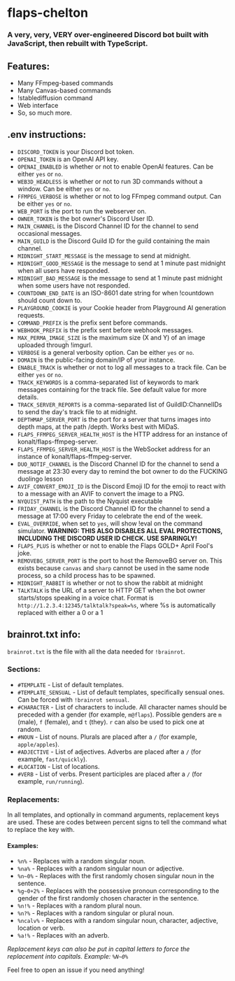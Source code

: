 # flaps-chelton

### A very, very, VERY over-engineered Discord bot built with JavaScript, then rebuilt with TypeScript.

## Features:

-   Many FFmpeg-based commands
-   Many Canvas-based commands
-   !stablediffusion command
-   Web interface
-   So, so much more.

## .env instructions:

-   `DISCORD_TOKEN` is your Discord bot token.
-   `OPENAI_TOKEN` is an OpenAI API key.
-   `OPENAI_ENABLED` is whether or not to enable OpenAI features. Can be either `yes` or `no`.
-   `WEB3D_HEADLESS` is whether or not to run 3D commands without a window. Can be either `yes` or `no`.
-   `FFMPEG_VERBOSE` is whether or not to log FFmpeg command output. Can be either `yes` or `no`.
-   `WEB_PORT` is the port to run the webserver on.
-   `OWNER_TOKEN` is the bot owner's Discord User ID.
-   `MAIN_CHANNEL` is the Discord Channel ID for the channel to send occasional messages.
-   `MAIN_GUILD` is the Discord Guild ID for the guild containing the main channel.
-   `MIDNIGHT_START_MESSAGE` is the message to send at midnight.
-   `MIDNIGHT_GOOD_MESSAGE` is the message to send at 1 minute past midnight when all users have responded.
-   `MIDNIGHT_BAD_MESSAGE` is the message to send at 1 minute past midnight when some users have not responded.
-   `COUNTDOWN_END_DATE` is an ISO-8601 date string for when !countdown should count down to.
-   `PLAYGROUND_COOKIE` is your Cookie header from Playground AI generation requests.
-   `COMMAND_PREFIX` is the prefix sent before commands.
-   `WEBHOOK_PREFIX` is the prefix sent before webhook messages.
-   `MAX_PERMA_IMAGE_SIZE` is the maximum size (X and Y) of an image uploaded through !imgurl.
-   `VERBOSE` is a general verbosity option. Can be either `yes` or `no`.
-   `DOMAIN` is the public-facing domain/IP of your instance.
-   `ENABLE_TRACK` is whether or not to log all messages to a track file. Can be either `yes` or `no`.
-   `TRACK_KEYWORDS` is a comma-separated list of keywords to mark messages containing for the track file. See default value for more details.
-   `TRACK_SERVER_REPORTS` is a comma-separated list of GuildID:ChannelIDs to send the day's track file to at midnight.
-   `DEPTHMAP_SERVER_PORT` is the port for a server that turns images into depth maps, at the path /depth. Works best with MiDaS.
-   `FLAPS_FFMPEG_SERVER_HEALTH_HOST` is the HTTP address for an instance of konalt/flaps-ffmpeg-server.
-   `FLAPS_FFMPEG_SERVER_HEALTH_HOST` is the WebSocket address for an instance of konalt/flaps-ffmpeg-server.
-   `DUO_NOTIF_CHANNEL` is the Discord Channel ID for the channel to send a message at 23:30 every day to remind the bot owner to do the FUCKING duolingo lesson
-   `AVIF_CONVERT_EMOJI_ID` is the Discord Emoji ID for the emoji to react with to a message with an AVIF to convert the image to a PNG.
-   `NYQUIST_PATH` is the path to the Nyquist executable
-   `FRIDAY_CHANNEL` is the Discord Channel ID for the channel to send a message at 17:00 every Friday to celebrate the end of the week.
-   `EVAL_OVERRIDE`, when set to `yes`, will show !eval on the command simulator. **WARNING: THIS ALSO DISABLES ALL EVAL PROTECTIONS, INCLUDING THE DISCORD USER ID CHECK. USE SPARINGLY!**
-   `FLAPS_PLUS` is whether or not to enable the Flaps GOLD+ April Fool's joke.
-   `REMOVEBG_SERVER_PORT` is the port to host the RemoveBG server on. This exists because `canvas` and `sharp` cannot be used in the same node process, so a child process has to be spawned.
-   `MIDNIGHT_RABBIT` is whether or not to show the rabbit at midnight
-   `TALKTALK` is the URL of a server to HTTP GET when the bot owner starts/stops speaking in a voice chat. Format is `http://1.2.3.4:12345/talktalk?speak=%s`, where %s is automatically replaced with either a 0 or a 1

## brainrot.txt info:

`brainrot.txt` is the file with all the data needed for `!brainrot`.

### Sections:

-   `#TEMPLATE` - List of default templates.
-   `#TEMPLATE_SENSUAL` - List of default templates, specifically sensual ones. Can be forced with `!brainrot sensual`.
-   `#CHARACTER` - List of characters to include. All character names should be preceded with a gender (for example, `m@flaps`). Possible genders are `m` (male), `f` (female), and `t` (they). `r` can also be used to pick one at random.
-   `#NOUN` - List of nouns. Plurals are placed after a `/` (for example, `apple/apples`).
-   `#ADJECTIVE` - List of adjectives. Adverbs are placed after a `/` (for example, `fast/quickly`).
-   `#LOCATION` - List of locations.
-   `#VERB` - List of verbs. Present participles are placed after a `/` (for example, `run/running`).

### Replacements:

In all templates, and optionally in command arguments, replacement keys are used. These are codes between percent signs to tell the command what to replace the key with.

#### Examples:

-   `%n%` - Replaces with a random singular noun.
-   `%na%` - Replaces with a random singular noun or adjective.
-   `%n~0%` - Replaces with the first randomly chosen singular noun in the sentence.
-   `%g~0+2%` - Replaces with the possessive pronoun corresponding to the gender of the first randomly chosen character in the sentence.
-   `%n!%` - Replaces with a random plural noun.
-   `%n?%` - Replaces with a random singular or plural noun.
-   `%ncalv%` - Replaces with a random singular noun, character, adjective, location or verb.
-   `%a!%` - Replaces with an adverb.

_Replacement keys can also be put in capital letters to force the replacement into capitals. Example: `%N~0%`_

Feel free to open an issue if you need anything!
